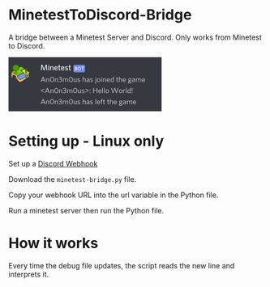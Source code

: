 # MinetestToDiscord-Bridge

A bridge between a Minetest Server and Discord. Only works from Minetest to Discord.

![Img1](https://raw.githubusercontent.com/An0n3m0us/MinetestToDiscord-Bridge/master/image.png)

# Setting up - Linux only

Set up a [Discord Webhook](https://support.discordapp.com/hc/en-us/articles/228383668-Intro-to-Webhooks)

Download the `minetest-bridge.py` file.

Copy your webhook URL into the url variable in the Python file.

Run a minetest server then run the Python file.

# How it works

Every time the debug file updates, the script reads the new line and interprets it.
